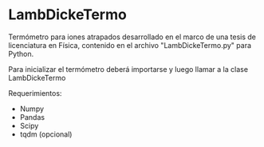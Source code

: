 # LambDickeTermo
Termómetro para iones atrapados desarrollado en el marco de una tesis de licenciatura en Física, contenido en el archivo "LambDickeTermo.py" para Python.

Para inicializar el termómetro deberá importarse y luego llamar a la clase LambDickeTermo

Requerimientos:
 - Numpy
 - Pandas
 - Scipy
 - tqdm (opcional)
